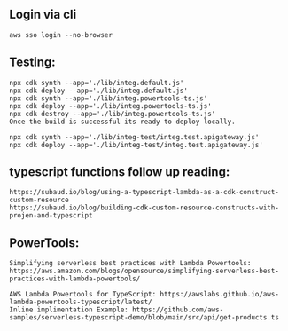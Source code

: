
## Login via cli 
    aws sso login --no-browser 

## Testing: 
    npx cdk synth --app='./lib/integ.default.js'
    npx cdk deploy --app='./lib/integ.default.js'
    npx cdk synth --app='./lib/integ.powertools-ts.js'
    npx cdk deploy --app='./lib/integ.powertools-ts.js'
    npx cdk destroy --app='./lib/integ.powertools-ts.js'
    Once the build is successful its ready to deploy locally.

    npx cdk synth --app='./lib/integ-test/integ.test.apigateway.js'
    npx cdk deploy --app='./lib/integ-test/integ.test.apigateway.js'

## typescript functions follow up reading: 
    https://subaud.io/blog/using-a-typescript-lambda-as-a-cdk-construct-custom-resource
    https://subaud.io/blog/building-cdk-custom-resource-constructs-with-projen-and-typescript
    


## PowerTools:
    Simplifying serverless best practices with Lambda Powertools: https://aws.amazon.com/blogs/opensource/simplifying-serverless-best-practices-with-lambda-powertools/ 
     
    AWS Lambda Powertools for TypeScript: https://awslabs.github.io/aws-lambda-powertools-typescript/latest/ 
    Inline implimentation Example: https://github.com/aws-samples/serverless-typescript-demo/blob/main/src/api/get-products.ts